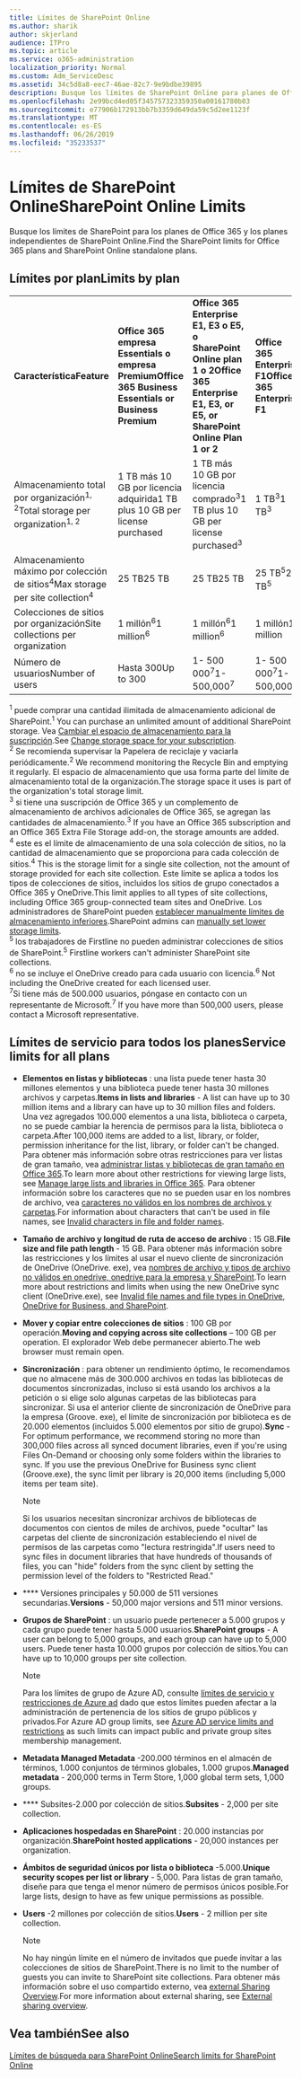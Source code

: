 ```yaml
---
title: Límites de SharePoint Online
ms.author: sharik
author: skjerland
audience: ITPro
ms.topic: article
ms.service: o365-administration
localization_priority: Normal
ms.custom: Adm_ServiceDesc
ms.assetid: 34c5d8a8-eec7-46ae-82c7-9e9bdbe39895
description: Busque los límites de SharePoint Online para planes de Office 365 Enterprise e independientes.
ms.openlocfilehash: 2e99bcd4ed05f345757323359350a00161780b03
ms.sourcegitcommit: e77906b172913bb7b3359d649da59c5d2ee1123f
ms.translationtype: MT
ms.contentlocale: es-ES
ms.lasthandoff: 06/26/2019
ms.locfileid: "35233537"
---
```

# <a name="sharepoint-online-limits"></a><span data-ttu-id="0ad20-103">Límites de SharePoint Online</span><span class="sxs-lookup"><span data-stu-id="0ad20-103">SharePoint Online Limits</span></span> 

<span data-ttu-id="0ad20-104">Busque los límites de SharePoint para los planes de Office 365 y los planes independientes de SharePoint Online.</span><span class="sxs-lookup"><span data-stu-id="0ad20-104">Find the SharePoint limits for Office 365 plans and SharePoint Online standalone plans.</span></span>
  
## <a name="limits-by-plan"></a><span data-ttu-id="0ad20-105">Límites por plan</span><span class="sxs-lookup"><span data-stu-id="0ad20-105">Limits by plan</span></span> 

|||||
|:-----|:-----|:-----|:-----|
|<span data-ttu-id="0ad20-106">**Característica**</span><span class="sxs-lookup"><span data-stu-id="0ad20-106">**Feature**</span></span> <br/> |<span data-ttu-id="0ad20-107">**Office 365 empresa Essentials o empresa Premium**</span><span class="sxs-lookup"><span data-stu-id="0ad20-107">**Office 365 Business Essentials or Business Premium**</span></span> <br/> |<span data-ttu-id="0ad20-108">**Office 365 Enterprise E1, E3 o E5, o SharePoint Online plan 1 o 2**</span><span class="sxs-lookup"><span data-stu-id="0ad20-108">**Office 365 Enterprise E1, E3, or E5, or SharePoint Online Plan 1 or 2**</span></span> <br/> | <span data-ttu-id="0ad20-109">**Office 365 Enterprise F1**</span><span class="sxs-lookup"><span data-stu-id="0ad20-109">**Office 365 Enterprise F1**</span></span> <br/> |
|<span data-ttu-id="0ad20-110">Almacenamiento total por organización<sup>1, 2</sup></span><span class="sxs-lookup"><span data-stu-id="0ad20-110">Total storage per organization<sup>1, 2</sup></span></span> <br/> |<span data-ttu-id="0ad20-111">1 TB más 10 GB por licencia adquirida</span><span class="sxs-lookup"><span data-stu-id="0ad20-111">1 TB plus 10 GB per license purchased</span></span>  <br/> |<span data-ttu-id="0ad20-112">1 TB más 10 GB por licencia comprado<sup>3</sup></span><span class="sxs-lookup"><span data-stu-id="0ad20-112">1 TB plus 10 GB per license purchased<sup>3</sup></span></span> <br/> |<span data-ttu-id="0ad20-113">1 TB<sup>3</sup></span><span class="sxs-lookup"><span data-stu-id="0ad20-113">1 TB<sup>3</sup></span></span> <br/> |
|<span data-ttu-id="0ad20-114">Almacenamiento máximo por colección de sitios<sup>4</sup></span><span class="sxs-lookup"><span data-stu-id="0ad20-114">Max storage per site collection<sup>4</sup></span></span><br/> |<span data-ttu-id="0ad20-115">25 TB</span><span class="sxs-lookup"><span data-stu-id="0ad20-115">25 TB</span></span> <br/> |<span data-ttu-id="0ad20-116">25 TB</span><span class="sxs-lookup"><span data-stu-id="0ad20-116">25 TB</span></span> <br/> |<span data-ttu-id="0ad20-117">25 TB<sup>5</sup></span><span class="sxs-lookup"><span data-stu-id="0ad20-117">25 TB<sup>5</sup></span></span> <br/> |
|<span data-ttu-id="0ad20-118">Colecciones de sitios por organización</span><span class="sxs-lookup"><span data-stu-id="0ad20-118">Site collections per organization</span></span>  <br/> |<span data-ttu-id="0ad20-119">1 millón<sup>6</sup></span><span class="sxs-lookup"><span data-stu-id="0ad20-119">1 million<sup>6</sup></span></span> <br/> |<span data-ttu-id="0ad20-120">1 millón<sup>6</sup></span><span class="sxs-lookup"><span data-stu-id="0ad20-120">1 million<sup>6</sup></span></span> <br/> |<span data-ttu-id="0ad20-121">1 millón</span><span class="sxs-lookup"><span data-stu-id="0ad20-121">1 million</span></span><br/> |
|<span data-ttu-id="0ad20-122">Número de usuarios</span><span class="sxs-lookup"><span data-stu-id="0ad20-122">Number of users</span></span>  <br/> |<span data-ttu-id="0ad20-123">Hasta 300</span><span class="sxs-lookup"><span data-stu-id="0ad20-123">Up to 300</span></span>  <br/> |<span data-ttu-id="0ad20-124">1- 500 000<sup>7</sup></span><span class="sxs-lookup"><span data-stu-id="0ad20-124">1- 500,000<sup>7</sup></span></span> <br/> |<span data-ttu-id="0ad20-125">1- 500 000<sup>7</sup></span><span class="sxs-lookup"><span data-stu-id="0ad20-125">1- 500,000<sup>7</sup></span></span> <br/> |
   
<span data-ttu-id="0ad20-126"><sup>1</sup> puede comprar una cantidad ilimitada de almacenamiento adicional de SharePoint.</span><span class="sxs-lookup"><span data-stu-id="0ad20-126"><sup>1</sup> You can purchase an unlimited amount of additional SharePoint storage.</span></span> <span data-ttu-id="0ad20-127">Vea [Cambiar el espacio de almacenamiento para la suscripción](https://docs.microsoft.com/office365/admin/subscriptions-and-billing/add-storage-space).</span><span class="sxs-lookup"><span data-stu-id="0ad20-127">See [Change storage space for your subscription](https://docs.microsoft.com/office365/admin/subscriptions-and-billing/add-storage-space).</span></span> 
<br/><span data-ttu-id="0ad20-128"><sup>2</sup> Se recomienda supervisar la Papelera de reciclaje y vaciarla periódicamente.</span><span class="sxs-lookup"><span data-stu-id="0ad20-128"><sup>2</sup> We recommend monitoring the Recycle Bin and emptying it regularly.</span></span> <span data-ttu-id="0ad20-129">El espacio de almacenamiento que usa forma parte del límite de almacenamiento total de la organización.</span><span class="sxs-lookup"><span data-stu-id="0ad20-129">The storage space it uses is part of the organization's total storage limit.</span></span> 
<br/> <span data-ttu-id="0ad20-130"><sup>3</sup> si tiene una suscripción de Office 365 y un complemento de almacenamiento de archivos adicionales de Office 365, se agregan las cantidades de almacenamiento.</span><span class="sxs-lookup"><span data-stu-id="0ad20-130"><sup>3</sup> If you have an Office 365 subscription and an Office 365 Extra File Storage add-on, the storage amounts are added.</span></span> 
<br/> <span data-ttu-id="0ad20-131"><sup>4</sup> este es el límite de almacenamiento de una sola colección de sitios, no la cantidad de almacenamiento que se proporciona para cada colección de sitios.</span><span class="sxs-lookup"><span data-stu-id="0ad20-131"><sup>4</sup> This is the storage limit for a single site collection, not the amount of storage provided for each site collection.</span></span> <span data-ttu-id="0ad20-132">Este límite se aplica a todos los tipos de colecciones de sitios, incluidos los sitios de grupo conectados a Office 365 y OneDrive.</span><span class="sxs-lookup"><span data-stu-id="0ad20-132">This limit applies to all types of site collections, including Office 365 group-connected team sites and OneDrive.</span></span> <span data-ttu-id="0ad20-133">Los administradores de SharePoint pueden [establecer manualmente límites de almacenamiento inferiores](https://docs.microsoft.com/sharepoint/manage-site-collection-storage-limits).</span><span class="sxs-lookup"><span data-stu-id="0ad20-133">SharePoint admins can [manually set lower storage limits](https://docs.microsoft.com/sharepoint/manage-site-collection-storage-limits).</span></span> 
<br/> <span data-ttu-id="0ad20-134"><sup>5</sup> los trabajadores de Firstline no pueden administrar colecciones de sitios de SharePoint.</span><span class="sxs-lookup"><span data-stu-id="0ad20-134"><sup>5</sup> Firstline workers can't administer SharePoint site collections.</span></span> 
<br/> <span data-ttu-id="0ad20-135"><sup>6</sup> no se incluye el OneDrive creado para cada usuario con licencia.</span><span class="sxs-lookup"><span data-stu-id="0ad20-135"><sup>6</sup> Not including the OneDrive created for each licensed user.</span></span> 
<br/> <span data-ttu-id="0ad20-136"><sup>7</sup>Si tiene más de 500.000 usuarios, póngase en contacto con un representante de Microsoft.</span><span class="sxs-lookup"><span data-stu-id="0ad20-136"><sup>7</sup> If you have more than 500,000 users, please contact a Microsoft representative.</span></span> 
  
## <a name="service-limits-for-all-plans"></a><span data-ttu-id="0ad20-137">Límites de servicio para todos los planes</span><span class="sxs-lookup"><span data-stu-id="0ad20-137">Service limits for all plans</span></span>

- <span data-ttu-id="0ad20-138">**Elementos en listas y bibliotecas** : una lista puede tener hasta 30 millones elementos y una biblioteca puede tener hasta 30 millones archivos y carpetas.</span><span class="sxs-lookup"><span data-stu-id="0ad20-138">**Items in lists and libraries** - A list can have up to 30 million items and a library can have up to 30 million files and folders.</span></span> <span data-ttu-id="0ad20-139">Una vez agregados 100.000 elementos a una lista, biblioteca o carpeta, no se puede cambiar la herencia de permisos para la lista, biblioteca o carpeta.</span><span class="sxs-lookup"><span data-stu-id="0ad20-139">After 100,000 items are added to a list, library, or folder, permission inheritance for the list, library, or folder can't be changed.</span></span> <span data-ttu-id="0ad20-140">Para obtener más información sobre otras restricciones para ver listas de gran tamaño, vea [administrar listas y bibliotecas de gran tamaño en Office 365](https://support.office.com/article/b4038448-ec0e-49b7-b853-679d3d8fb784).</span><span class="sxs-lookup"><span data-stu-id="0ad20-140">To learn more about other restrictions for viewing large lists, see [Manage large lists and libraries in Office 365](https://support.office.com/article/b4038448-ec0e-49b7-b853-679d3d8fb784).</span></span> <span data-ttu-id="0ad20-141">Para obtener información sobre los caracteres que no se pueden usar en los nombres de archivo, vea [caracteres no válidos en los nombres de archivos y carpetas](https://support.office.com/article/64883a5d-228e-48f5-b3d2-eb39e07630fa).</span><span class="sxs-lookup"><span data-stu-id="0ad20-141">For information about characters that can't be used in file names, see [Invalid characters in file and folder names](https://support.office.com/article/64883a5d-228e-48f5-b3d2-eb39e07630fa).</span></span>

- <span data-ttu-id="0ad20-142">**Tamaño de archivo y longitud de ruta de acceso de archivo** : 15 GB.</span><span class="sxs-lookup"><span data-stu-id="0ad20-142">**File size and file path length** - 15 GB.</span></span> <span data-ttu-id="0ad20-143">Para obtener más información sobre las restricciones y los límites al usar el nuevo cliente de sincronización de OneDrive (OneDrive. exe), vea [nombres de archivo y tipos de archivo no válidos en onedrive, onedrive para la empresa y SharePoint](https://support.office.com/article/64883a5d-228e-48f5-b3d2-eb39e07630fa).</span><span class="sxs-lookup"><span data-stu-id="0ad20-143">To learn more about restrictions and limits when using the new OneDrive sync client (OneDrive.exe), see [Invalid file names and file types in OneDrive, OneDrive for Business, and SharePoint](https://support.office.com/article/64883a5d-228e-48f5-b3d2-eb39e07630fa).</span></span>

- <span data-ttu-id="0ad20-144">**Mover y copiar entre colecciones de sitios** : 100 GB por operación.</span><span class="sxs-lookup"><span data-stu-id="0ad20-144">**Moving and copying across site collections** – 100 GB per operation.</span></span> <span data-ttu-id="0ad20-145">El explorador Web debe permanecer abierto.</span><span class="sxs-lookup"><span data-stu-id="0ad20-145">The web browser must remain open.</span></span>

- <span data-ttu-id="0ad20-146">**Sincronización** : para obtener un rendimiento óptimo, le recomendamos que no almacene más de 300.000 archivos en todas las bibliotecas de documentos sincronizadas, incluso si está usando los archivos a la petición o si elige solo algunas carpetas de las bibliotecas para sincronizar. Si usa el anterior cliente de sincronización de OneDrive para la empresa (Groove. exe), el límite de sincronización por biblioteca es de 20.000 elementos (incluidos 5.000 elementos por sitio de grupo).</span><span class="sxs-lookup"><span data-stu-id="0ad20-146">**Sync** - For optimum performance, we recommend storing no more than 300,000 files across all synced document libraries, even if you're using Files On-Demand or choosing only some folders within the libraries to sync. If you use the previous OneDrive for Business sync client (Groove.exe), the sync limit per library is 20,000 items (including 5,000 items per team site).</span></span>

    > [!NOTE]
    > <span data-ttu-id="0ad20-147">Si los usuarios necesitan sincronizar archivos de bibliotecas de documentos con cientos de miles de archivos, puede "ocultar" las carpetas del cliente de sincronización estableciendo el nivel de permisos de las carpetas como "lectura restringida".</span><span class="sxs-lookup"><span data-stu-id="0ad20-147">If users need to sync files in document libraries that have hundreds of thousands of files, you can "hide" folders from the sync client by setting the permission level of the folders to "Restricted Read."</span></span> 

- <span data-ttu-id="0ad20-148">\*\*\*\* Versiones principales y 50.000 de 511 versiones secundarias.</span><span class="sxs-lookup"><span data-stu-id="0ad20-148">**Versions** - 50,000 major versions and 511 minor versions.</span></span>

- <span data-ttu-id="0ad20-149">**Grupos de SharePoint** : un usuario puede pertenecer a 5.000 grupos y cada grupo puede tener hasta 5.000 usuarios.</span><span class="sxs-lookup"><span data-stu-id="0ad20-149">**SharePoint groups** - A user can belong to 5,000 groups, and each group can have up to 5,000 users.</span></span> <span data-ttu-id="0ad20-150">Puede tener hasta 10.000 grupos por colección de sitios.</span><span class="sxs-lookup"><span data-stu-id="0ad20-150">You can have up to 10,000 groups per site collection.</span></span>
    > [!NOTE]
    > <span data-ttu-id="0ad20-151">Para los límites de grupo de Azure AD, consulte [límites de servicio y restricciones de Azure ad](https://docs.microsoft.com/azure/active-directory/users-groups-roles/directory-service-limits-restrictions) dado que estos límites pueden afectar a la administración de pertenencia de los sitios de grupo públicos y privados.</span><span class="sxs-lookup"><span data-stu-id="0ad20-151">For Azure AD group limits, see [Azure AD service limits and restrictions](https://docs.microsoft.com/azure/active-directory/users-groups-roles/directory-service-limits-restrictions) as such limits can impact public and private group sites membership management.</span></span> 
- <span data-ttu-id="0ad20-152">**Metadata Managed Metadata** -200.000 términos en el almacén de términos, 1.000 conjuntos de términos globales, 1.000 grupos.</span><span class="sxs-lookup"><span data-stu-id="0ad20-152">**Managed metadata** - 200,000 terms in Term Store, 1,000 global term sets, 1,000 groups.</span></span>

- <span data-ttu-id="0ad20-153">\*\*\*\* Subsites-2.000 por colección de sitios.</span><span class="sxs-lookup"><span data-stu-id="0ad20-153">**Subsites** - 2,000 per site collection.</span></span>

- <span data-ttu-id="0ad20-154">**Aplicaciones hospedadas en SharePoint** : 20.000 instancias por organización.</span><span class="sxs-lookup"><span data-stu-id="0ad20-154">**SharePoint hosted applications** - 20,000 instances per organization.</span></span>

- <span data-ttu-id="0ad20-155">**Ámbitos de seguridad únicos por lista o biblioteca** -5.000.</span><span class="sxs-lookup"><span data-stu-id="0ad20-155">**Unique security scopes per list or library** - 5,000.</span></span> <span data-ttu-id="0ad20-156">Para listas de gran tamaño, diseñe para que tenga el menor número de permisos únicos posible.</span><span class="sxs-lookup"><span data-stu-id="0ad20-156">For large lists, design to have as few unique permissions as possible.</span></span>

- <span data-ttu-id="0ad20-157">**Users** -2 millones por colección de sitios.</span><span class="sxs-lookup"><span data-stu-id="0ad20-157">**Users** - 2 million per site collection.</span></span>
    > [!NOTE]
    > <span data-ttu-id="0ad20-158">No hay ningún límite en el número de invitados que puede invitar a las colecciones de sitios de SharePoint.</span><span class="sxs-lookup"><span data-stu-id="0ad20-158">There is no limit to the number of guests you can invite to SharePoint site collections.</span></span> <span data-ttu-id="0ad20-159">Para obtener más información sobre el uso compartido externo, vea [external Sharing Overview](https://docs.microsoft.com/sharepoint/external-sharing-overview).</span><span class="sxs-lookup"><span data-stu-id="0ad20-159">For more information about external sharing, see [External sharing overview](https://docs.microsoft.com/sharepoint/external-sharing-overview).</span></span>
## <a name="see-also"></a><span data-ttu-id="0ad20-160">Vea también</span><span class="sxs-lookup"><span data-stu-id="0ad20-160">See also</span></span>

[<span data-ttu-id="0ad20-161">Límites de búsqueda para SharePoint Online</span><span class="sxs-lookup"><span data-stu-id="0ad20-161">Search limits for SharePoint Online</span></span>](https://docs.microsoft.com/sharepoint/search-limits)
